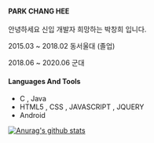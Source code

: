 #### PARK CHANG HEE

안녕하세요 신입 개발자 희망하는 박창희 입니다.

2015.03 ~ 2018.02 동서울대 (졸업)

2018.06 ~ 2020.06 군대 

#### Languages And Tools
 - C , Java
 - HTML5 , CSS , JAVASCRIPT , JQUERY
 - Android
 
[![Anurag's github stats](https://github-readme-stats.vercel.app/api?username=AppleTrick)](https://github.com/anuraghazra/github-readme-stats)

